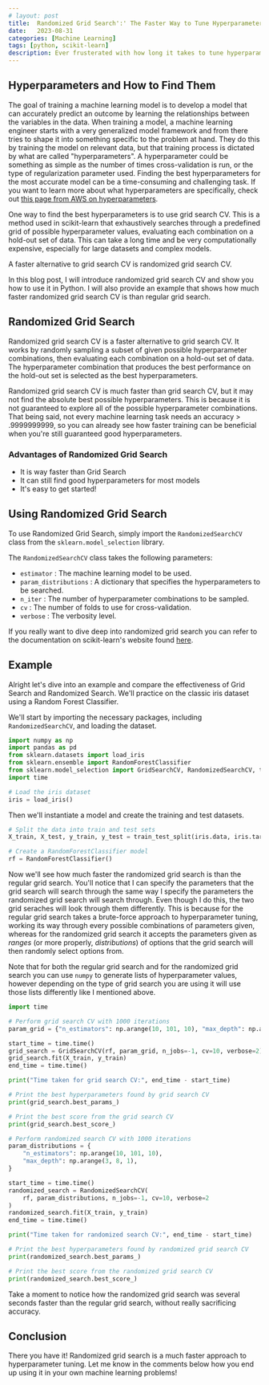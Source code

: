 ```yaml
---
# layout: post
title:  Randomized Grid Search':' The Faster Way to Tune Hyperparameters
date:   2023-08-31
categories: [Machine Learning]
tags: [python, scikit-learn]
description: Ever frusterated with how long it takes to tune hyperparameters for your machine learning model? Try scikit-learn's randomized grid search!
---
```


## Hyperparameters and How to Find Them

The goal of training a machine learning model is to develop a model that can accurately predict an outcome by learning the relationships between the variables in the data. When training a model, a machine learning engineer starts with a very generalized model framework and from there tries to shape it into something specific to the problem at hand. They do this by training the model on relevant data, but that training process is dictated by what are called "hyperparameters". A hyperparameter could be something as simple as the number of times cross-validation is run, or the type of regularization parameter used. Finding the best hyperparameters for the most accurate model can be a time-consuming and challenging task. If you want to learn more about what hyperparameters are specifically, check out [this page from AWS on hyperparameters](https://aws.amazon.com/what-is/hyperparameter-tuning/).

One way to find the best hyperparameters is to use grid search CV. This is a method used in scikit-learn that exhaustively searches through a predefined grid of possible hyperparameter values, evaluating each combination on a hold-out set of data. This can take a long time and be very computationally expensive, especially for large datasets and complex models.

A faster alternative to grid search CV is randomized grid search CV.

In this blog post, I will introduce randomized grid search CV and show you how to use it in Python. I will also provide an example that shows how much faster randomized grid search CV is than regular grid search.

## Randomized Grid Search

Randomized grid search CV is a faster alternative to grid search CV. It works by randomly sampling a subset of given possible hyperparameter combinations, then evaluating each combination on a hold-out set of data. The hyperparameter combination that produces the best performance on the hold-out set is selected as the best hyperparameters.

Randomized grid search CV is much faster than grid search CV, but it may not find the absolute best possible hyperparameters. This is because it is not guaranteed to explore all of the possible hyperparameter combinations. That being said, not every machine learning task needs an accuracy > .9999999999, so you can already see how faster training can be beneficial when you're still guaranteed good hyperparameters.

### Advantages of Randomized Grid Search

* It is way faster than Grid Search
* It can still find good hyperparameters for most models
* It's easy to get started!

## Using Randomized Grid Search

To use Randomized Grid Search, simply import the `RandomizedSearchCV` class from the `sklearn.model_selection` library.

The `RandomizedSearchCV` class takes the following parameters:

* `estimator` : The machine learning model to be used.
* `param_distributions` : A dictionary that specifies the hyperparameters to be searched.
* `n_iter` : The number of hyperparameter combinations to be sampled.
* `cv` : The number of folds to use for cross-validation.
* `verbose` : The verbosity level.

If you really want to dive deep into randomized grid search you can refer to the documentation on scikit-learn's website found [here](https://scikit-learn.org/stable/modules/generated/sklearn.model_selection.RandomizedSearchCV.html).

## Example

Alright let's dive into an example and compare the effectiveness of Grid Search and Randomized Search. We'll practice on the classic iris dataset using a Random Forest Classifier.

We'll start by importing the necessary packages, including `RandomizedSearchCV`, and loading the dataset.

```python
import numpy as np
import pandas as pd
from sklearn.datasets import load_iris
from sklearn.ensemble import RandomForestClassifier
from sklearn.model_selection import GridSearchCV, RandomizedSearchCV, train_test_split
import time

# Load the iris dataset
iris = load_iris()
```

Then we'll instantiate a model and create the training and test datasets.

```python
# Split the data into train and test sets
X_train, X_test, y_train, y_test = train_test_split(iris.data, iris.target, test_size=0.25)

# Create a RandomForestClassifier model
rf = RandomForestClassifier()
```

Now we'll see how much faster the randomized grid search is than the regular grid search. You'll notice that I can specify the parameters that the grid search will search through the same way I specify the parameters the randomized grid search will search through. Even though I do this, the two grid seraches will look through them differently. This is because for the regular grid search takes a brute-force approach to hyperparameter tuning, working its way through every possible combinations of parameters given, whereas for the randomized grid search it accepts the parameters given as *ranges* (or more properly, *distributions*) of options that the grid search will then randomly select options from.

Note that for both the regular grid search and for the randomized grid search you can use `numpy` to generate lists of hyperparameter values, however depending on the type of grid search you are using it will use those lists differently like I mentioned above.

```python
import time

# Perform grid search CV with 1000 iterations
param_grid = {"n_estimators": np.arange(10, 101, 10), "max_depth": np.arange(3, 8, 1)}

start_time = time.time()
grid_search = GridSearchCV(rf, param_grid, n_jobs=-1, cv=10, verbose=2)
grid_search.fit(X_train, y_train)
end_time = time.time()

print("Time taken for grid search CV:", end_time - start_time)

# Print the best hyperparameters found by grid search CV
print(grid_search.best_params_)

# Print the best score from the grid search CV
print(grid_search.best_score_)

# Perform randomized search CV with 1000 iterations
param_distributions = {
    "n_estimators": np.arange(10, 101, 10),
    "max_depth": np.arange(3, 8, 1),
}

start_time = time.time()
randomized_search = RandomizedSearchCV(
    rf, param_distributions, n_jobs=-1, cv=10, verbose=2
)
randomized_search.fit(X_train, y_train)
end_time = time.time()

print("Time taken for randomized search CV:", end_time - start_time)

# Print the best hyperparameters found by randomized grid search CV
print(randomized_search.best_params_)

# Print the best score from the randomized grid search CV
print(randomized_search.best_score_)
```

Take a moment to notice how the randomized grid search was several seconds faster than the regular grid search, without really sacrificing accuracy.

## Conclusion

There you have it! Randomized grid search is a much faster approach to hyperparameter tuning. Let me know in the comments below how you end up using it in your own machine learning problems!

